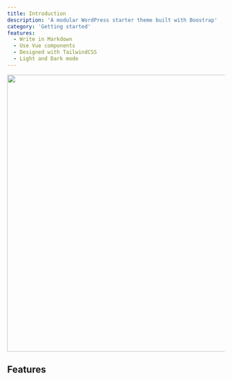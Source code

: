 ```yaml
---
title: Introduction
description: 'A modular WordPress starter theme built with Boostrap'
category: 'Getting started'
features:
  - Write in Markdown
  - Use Vue components
  - Designed with TailwindCSS
  - Light and Dark mode
---
```


<img src="/preview.png" width="1280" height="640" alt=""/>

## Features

<list :items="features"></list>